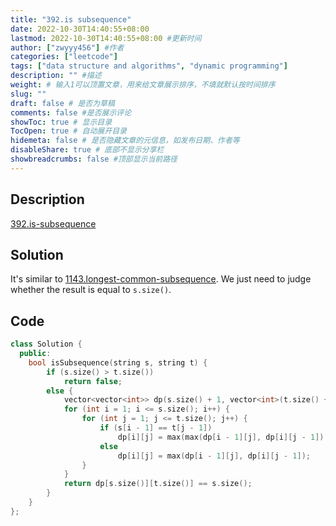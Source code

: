```yaml
---
title: "392.is subsequence"
date: 2022-10-30T14:40:55+08:00
lastmod: 2022-10-30T14:40:55+08:00 #更新时间
author: ["zwyyy456"] #作者
categories: ["leetcode"]
tags: ["data structure and algorithms", "dynamic programming"]
description: "" #描述
weight: # 输入1可以顶置文章，用来给文章展示排序，不填就默认按时间排序
slug: ""
draft: false # 是否为草稿
comments: false #是否展示评论
showToc: true # 显示目录
TocOpen: true # 自动展开目录
hidemeta: false # 是否隐藏文章的元信息，如发布日期、作者等
disableShare: true # 底部不显示分享栏
showbreadcrumbs: false #顶部显示当前路径
---
```

## Description
[392.is-subsequence](https://leetcode.com/problems/is-subsequence/)

## Solution
It's similar to [1143.longest-common-subsequence](https://zwyyy456.vercel.app/zh/posts/tech/1143.longest-common-subsequence/). We just need to judge whether the result is equal to `s.size()`.

## Code
```cpp
class Solution {
  public:
    bool isSubsequence(string s, string t) {
        if (s.size() > t.size())
            return false;
        else {
            vector<vector<int>> dp(s.size() + 1, vector<int>(t.size() + 1, 0));
            for (int i = 1; i <= s.size(); i++) {
                for (int j = 1; j <= t.size(); j++) {
                    if (s[i - 1] == t[j - 1])
                        dp[i][j] = max(max(dp[i - 1][j], dp[i][j - 1]), dp[i - 1][j - 1] + 1);
                    else
                        dp[i][j] = max(dp[i - 1][j], dp[i][j - 1]);
                }
            }
            return dp[s.size()][t.size()] == s.size();
        }
    }
};
```
